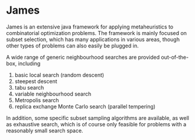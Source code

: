 # James

James is an extensive java framework for applying metaheuristics to combinatorial optimization problems. The framework is mainly focused on subset selection, which has many applications in various areas, though other types of problems can also easily be plugged in.


A wide range of generic neighbourhood searches are provided out-of-the-box, including

1. basic local search (random descent)
2. steepest descent
3. tabu search
4. variable neighbourhood search
5. Metropolis search
6. replica exchange Monte Carlo search (parallel tempering)

In addition, some specific subset sampling algorithms are available, as well as exhaustive search, which is of course only feasible for problems with a reasonably small search space.